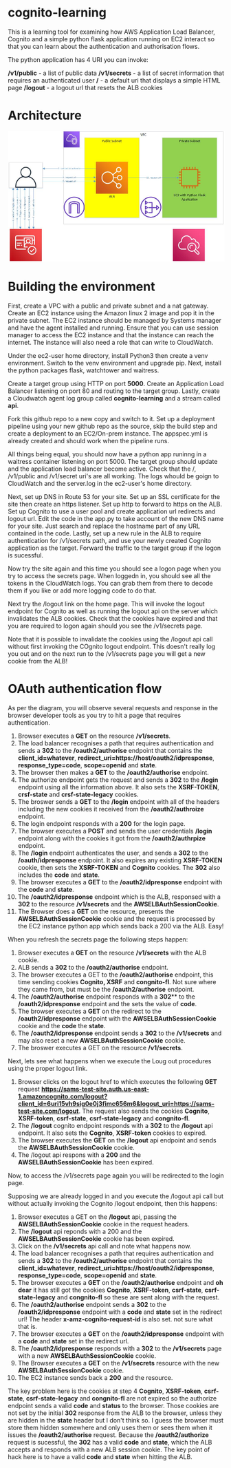 # cognito-learning
This is a learning tool for examining how AWS Application Load Balancer, Cognito and a simple python flask application running on EC2 interact so that you can learn about the authentication and authorisation flows.

The python application has 4 URI you can invoke:

**/v1/public** - a list of public data
**/v1/secrets** - a list of secret information that requires an authenticated user
**/** - a default uri that displays a simple HTML page
**/logout** - a logout url that resets the ALB cookies

# Architecture

![Architecture Diagram](cognito-learning.jpg "Architecture diagram")

# Building the environment

First, create a VPC with a public and private subnet and a nat gateway.  Create an EC2 instance using the Amazon linux 2 image and pop it in the private subnet.  The EC2 instance should be managed by Systems manager and have the agent installed and running.  Ensure that you can use session manager to access the EC2 instance and that the instance can reach the internet.  The instance will also need a role that can write to CloudWatch.

Under the ec2-user home directory, install Python3 then create a venv environment.  Switch to the venv environment and upgrade pip.  Next, install the python packages flask, watchtower and waitress.

Create a target group using HTTP on port **5000**.  Create an Application Load Balancer listening on port 80 and routing to the target group.  Lastly, create a Cloudwatch agent log group called **cognito-learning** and a stream called **api**.

Fork this github repo to a new copy and switch to it.  Set up a deployment pipeline using your new github repo as the source, skip the build step and create a deployment to an EC2/On-prem instance.  The appspec.yml is already created and should work when the pipeline runs.

All things being equal, you should now have a python app runinng in a waitress container listening on port 5000.  The target group should update and the application load balancer become active.  Check that the /, /v1/public and /v1/secret uri's are all working.  The logs whould be goign to CloudWatch and the server.log in the ec2-user's home directory.

Next, set up DNS in Route 53 for your site.  Set up an SSL certificate for the site then create an https listener.  Set up http to forward to https on the ALB.  Set up Cognito to use a user pool and create application url redirects and logout url.  Edit the code in the app.py to take account of the new DNS name for your site.  Just search and replace the hostname part of any URL contained in the code.  Lastly, set up a new rule in the ALB to require authentication for /v1/secrets path, and use your newly created Cognito application as the target.  Forward the traffic to the target group if the logon is sucessful.

Now try the site again and this time you should see a logon page when you try to access the secrets page.  When loggedn in, you should see all the tokens in the CloudWatch logs.  You can grab them from there to decode them if you like or add more logging code to do that.

Next try the /logout link on the home page.  This will invoke the logout endpoint for Cognito as well as running the logout api on the server which invalidates the ALB cookies.  Check that the cookies have expired and that you are required to logon again should you see the /v1/secrets page.

Note that it is possible to invalidate the cookies using the /logout api call without first invoking the COgnito logout endpoint.  This doesn't really log you out and on the next run to the /v1/secrets page you will get a new cookie from the ALB!

# OAuth authentication flow

As per the diagram, you will observe several requests and response in the browser developer tools as you try to hit a page that requires authentication.

1. Browser executes a **GET** on the resource **/v1/secrets**.
2. The load balancer recognises a path that requires authentication and sends a **302** to the **/oauth2/authorise** endpoint that contains the **client_id=whatever**, **redirect_uri=https://host/oauth2/idpresponse**, **response_type=code**,  **scope=openid** and **state**.
3. The browser then makes a **GET** to the **/oauth2/authorise** endpoint.
4. The authorize endpoint gets the request and sends a **302** to the **/login** endpoint using all the information above.  It also sets the **XSRF-TOKEN**, **crsf-state** and **crsf-state-legacy** cookies.
5. The broswer sends a **GET** to the **/login** endpoint with all of the headers including the new cookies it received from the **/oauth2/authroize** endpoint.
6. The login endpoint responds with a **200** for the login page.
7. The browser executes a **POST** and sends the user credentials **/login** endpoint along with the cookies it got from the **/oauth2/authrpize** endpoint.
8. The **/login** endpoint authenticates the user, and sends a **302** to the **/oauth/idpresponse** endpoint.  It also expires any existing **XSRF-TOKEN** cookie, then sets the **XSRF-TOKEN** and **Cognito** cookies. The **302** also includes the **code** and **state**.
9. The browser executes a **GET** to the **/oauth2/idpresponse** endpoint with the **code** and **state**.
10.  The **/oauth2/idpresponse** endpoint which is the ALB, responsed with a **302** to the resource **/v1/secrets** and the **AWSELBAuthSessionCookie**.  
10. The Browser does a **GET** on the resource, presents the **AWSELBAuthSessionCookie** cookie and the request is processed by the EC2 instance python app which sends back a 200 via the ALB.  Easy!

When you refresh the secrets page the following steps happen:

1. Browser executes a **GET** on the resource **/v1/secrets** with the ALB cookie.
2. ALB sends a **302** to the **/oauth2/authorise** endpoint.
3. The browser executes a GET to the **/oauth2/authorise** endpoint, this time sending cookies **Cognito, XSRF** and **congnito-fl**. Not sure where they came from, but must be the **/oauth2/authorise** endpoint.
4. The **/oauth2/authorise** endpoint responds with a **302**** to the **/oauth2/idpresponse** endpoint and the sets the value of **code**.
5. The browser executes a **GET** on the redirect to the **/oauth2/idpresponse** endpoint with the **AWSELBAuthSessionCookie** cookie and the **code** the **state**.
6. The **/oauth2/idpresponse** endpoint sends a **302** to the **/v1/secrets** and may also reset a new **AWSELBAuthSessionCookie** cookie.
7. The broswer executes a GET on the resource **/v1/secrets**.

Next, lets see what happens when we execute the Loug out procedures using the proper logout link.

1. Browser clicks on the logout href to which executes the following **GET** request **https://sams-test-site.auth.us-east-1.amazoncognito.com/logout?client_id=6uri15vh9sig0e0j3fimc656m6&logout_uri=https://sams-test-site.com/logout**.  The request also sends the cookies **Cognito**, **XSRF-token**, **csrf-state**, **csrf-state-legacy** and **congnito-fl**.
2. The **/logout** cognito endpoint responds with a **302** to the **/logout** api endpoint.  It also sets the **Cognito**, **XSRF-token** cookies to expired.
3. The browser executes the **GET** on the **/logout** api endpoint and sends the **AWSELBAuthSessionCookie** cookie.
4. The /logout api respons with a **200** and the **AWSELBAuthSessionCookie** has been expired.

Now, to access the /v1/secrets page again you will be redirected to the login page.

Supposing we are already logged in and you execute the /logout api call but without actually invoking the Cognito /logout endpoint, then this happens:

1. Browser executes a GET on the **/logout** api, passing the **AWSELBAuthSessionCookie** cookie in the request headers.
2. The **/logout** api reponds with a 200 and the **AWSELBAuthSessionCookie** cookie has been expired.
3. Click on the **/v1/secrets** api call and note what happens now.
4. The load balancer recognises a path that requires authentication and sends a **302** to the **/oauth2/authorise** endpoint that contains the **client_id=whatever**, **redirect_uri=https://host/oauth2/idpresponse**, **response_type=code**,  **scope=openid** and **state**.
5. The browser executes a **GET** on the **/oauth2/authorise** endpoint and **oh dear** it has still got the cookies **Cognito**, **XSRF-token**, **csrf-state**, **csrf-state-legacy** and **congnito-fl** so these are sent along with the request.
6. The **/oauth2/authorise** endpoint sends a **302** to the **/oauth2/idpresponse** endpoint with a **code** and **state** set in the redirect url!  The header **x-amz-cognito-request-id** is also set.  not sure what that is.
7.  The browser executes a **GET** on the **/oauth2/idpresponse** endpoint with a **code** and **state** set in the redirect url.
9.  The **/oauth2/idpresponse** responds with a **302** to the **/v1/secrets** page with a new **AWSELBAuthSessionCookie** cookie.
10. The Browser executes a **GET** on the **/v1/secrets** resource with the new **AWSELBAuthSessionCookie** cookie.
11. The EC2 instance sends back a **200** and the resource.

The key problem here is the cookies at step 4 **Cognito**, **XSRF-token**, **csrf-state**, **csrf-state-legacy** and **congnito-fl** are not expired so the authorize endpoint sends a valid **code** and **status** to the browser.  Those cookies are not set by the initial **302** response from the ALB to the browser, unless they are hidden in the **state** header but I don't think so.  I guess the browser must store them hidden somewhere and only uses them or sees them when it issues the **/oauth2/authorise** request.  Because the **/oauth2/authorize** request is sucessful, the **302** has a valid **code**  and **state**, which the ALB accepts and responds with a new ALB session cookie.  The key point of hack here is to have a valid **code** and **state** when hitting the ALB.